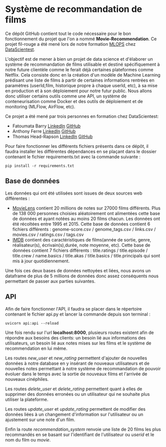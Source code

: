# Système de recommandation de films

Ce dépôt GitHub contient tout le code nécessaire pour le bon fonctionnement du projet que l'on a nommé **Movie-Recommendation**. Ce projet fil-rouge a été mené lors de notre formation [MLOPS](https://datascientest.com/formation-ml-ops) chez [DataScientest](https://datascientest.com/).

L'objectif est de mener à bien un projet de data science et d'élaborer un système de recommandation de films utilisable et destiné spécifiquement à notre future clientèle comme le ferait déjà certaines plateformes comme Netflix. Cela consiste donc en la création d'un modèle de Machine Learning prédisant une liste de films à partir de certaines informations rentrées en paramètres (userId,film, historique propre à chaque userId, etc), à sa mise en production et à son déploiement pour notre futur public. Nous allons donc utiliser certains outils comme une API, un système de conteneurisation comme Docker et des outils de déploiement et de monitoring (MLFlow, AirFlow, etc).

Ce projet a été mené par trois personnes en formation chez DataScientest:

- Fatoumata Barry [LinkedIn]() [GitHub](https://github.com/Barry-ta?tab=repositories)
- Anthony Ferre [LinkedIn](www.linkedin.com/in/anthony-ferre-6bb5b7172) [GitHub](https://github.com/anthoferre?tab=repositories)
- Thomas Head-Rapson [LinkedIn](https://www.linkedin.com/in/thomas-head-rapson-132008135/) [GitHub](https://github.com/thomasheadrapson?tab=repositories)

Pour faire fonctionner les différents fichiers présents dans ce dépôt, il faudra installer les différentes dépendances en se plaçant dans le dossier contenant le fichier requirements.txt avec la commande suivante :

```
pip install -r requirements.txt
```

## Base de données
Les données qui ont été utilisées sont issues de deux sources web différentes :
- [MovieLens](https://grouplens.org/datasets/movielens/20m/) contient 20 millions de notes sur 27000 films différents. Plus de 138 000 personnes choisies aléatoirement ont alimentées cette base de données et ayant notées au moins 20 films chacun. Les données ont été récoltées entre 1995 et 2015. Cette base de données contient 6 fichiers différents : genome-score.csv / genome_tags.csv / links.csv / movies.csv / ratings.csv / tags.csv
- [IMDB](https://developer.imdb.com/non-commercial-datasets/) contient des caractéristiques de films(année de sortie, genre, réalisateur(s), écrivain(s),durée, note moyenne, etc). Cette base de données contient 7 fichiers différents : title.ratings / title.episode / title.crew / name.basics / title.akas / title.basics / title.principals qui sont mis à jour quotidiennement.

Une fois ces deux bases de données nettoyées et liées, nous avons un dataframe de plus de 5 millions de données donc assez conséquents nous permettant de passer aux parties suivantes.

## API
Afin de faire fonctionner l'API, il faudra se placer dans le répertoire contenant le fichier api.py et lancer la commande depuis son terminal : 

```
uvicorn api:api --reload
```

Une fois rendu sur l'url **localhost:8000**, plusieurs routes existent afin de répondre aux besoins des clients: un besoin lié aux informations des utilisateurs, un besoin lié aux notes mises sur les films et le système de recommendation en lui même.

Les routes *new_user* et *new_rating* permettent d'ajouter de nouvelles données à notre database en y insérant de nouveaux utilisateurs et de nouvelles notes permettant à notre système de recommandation de pouvoir évoluer dans le temps avec la sortie de nouveaux films et l'arrivée de nouveaux cinéphiles.

Les routes *delete_user* et *delete_rating* permettent quant à elles de supprimer des données erronées ou un utilisateur qui ne souhaite plus utiliser la plateforme.

Les routes *update_user* et *update_rating* permettent de modifier des données liées à un changement d'information sur l'utilisateur ou un ajustement sur une note d'un film.

Enfin la route *recommendation_system* renvoie une liste de 20 films les plus recommandés en se basant sur l'identifiant de l'utilisateur ou *userid* et le nom du film ou *movie*.
